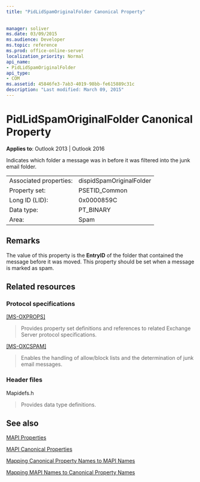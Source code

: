 ```yaml
---
title: "PidLidSpamOriginalFolder Canonical Property"
 
 
manager: soliver
ms.date: 03/09/2015
ms.audience: Developer
ms.topic: reference
ms.prod: office-online-server
localization_priority: Normal
api_name:
- PidLidSpamOriginalFolder
api_type:
- COM
ms.assetid: 45846fe3-7ab3-4019-98bb-fe615889c31c
description: "Last modified: March 09, 2015"
---
```


# PidLidSpamOriginalFolder Canonical Property

  
  
**Applies to**: Outlook 2013 | Outlook 2016 
  
Indicates which folder a message was in before it was filtered into the junk email folder.
  
|||
|:-----|:-----|
|Associated properties:  <br/> |dispidSpamOriginalFolder  <br/> |
|Property set:  <br/> |PSETID_Common  <br/> |
|Long ID (LID):  <br/> |0x0000859C  <br/> |
|Data type:  <br/> |PT_BINARY  <br/> |
|Area:  <br/> |Spam  <br/> |
   
## Remarks

The value of this property is the **EntryID** of the folder that contained the message before it was moved. This property should be set when a message is marked as spam. 
  
## Related resources

### Protocol specifications

[[MS-OXPROPS]](http://msdn.microsoft.com/library/f6ab1613-aefe-447d-a49c-18217230b148%28Office.15%29.aspx)
  
> Provides property set definitions and references to related Exchange Server protocol specifications.
    
[[MS-OXCSPAM]](http://msdn.microsoft.com/library/522f8587-4aed-4cd6-831b-40bd87862189%28Office.15%29.aspx)
  
> Enables the handling of allow/block lists and the determination of junk email messages.
    
### Header files

Mapidefs.h
  
> Provides data type definitions.
    
## See also



[MAPI Properties](mapi-properties.md)
  
[MAPI Canonical Properties](mapi-canonical-properties.md)
  
[Mapping Canonical Property Names to MAPI Names](mapping-canonical-property-names-to-mapi-names.md)
  
[Mapping MAPI Names to Canonical Property Names](mapping-mapi-names-to-canonical-property-names.md)

